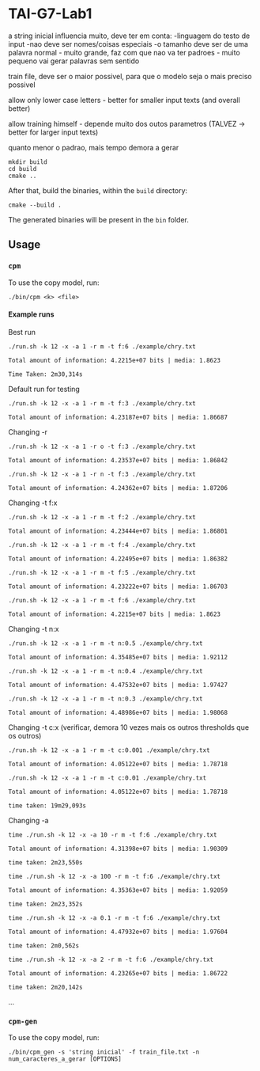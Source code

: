 # TAI-G7-Lab1

a string inicial influencia muito, deve ter em conta:
-linguagem do testo de input
-nao deve ser nomes/coisas especiais
-o tamanho deve ser de uma palavra normal
	- muito grande, faz com que nao va ter padroes
	- muito pequeno vai gerar palavras sem sentido

train file, deve ser o maior possivel, para que o modelo seja o mais preciso possivel

allow only lower case letters - better for smaller input texts (and overall better)

allow training himself - depende muito dos outos parametros
                        (TALVEZ -> better for larger input texts)

quanto menor o padrao, mais tempo demora a gerar

```
mkdir build
cd build
cmake ..
```

After that, build the binaries, within the `build` directory:

```
cmake --build .
```

The generated binaries will be present in the `bin` folder.

## Usage

### `cpm`

To use the copy model, run:

```
./bin/cpm <k> <file>
```
#### Example runs

Best run
```
./run.sh -k 12 -x -a 1 -r m -t f:6 ./example/chry.txt

Total amount of information: 4.2215e+07 bits | media: 1.8623

Time Taken: 2m30,314s
```

Default run for testing

```
./run.sh -k 12 -x -a 1 -r m -t f:3 ./example/chry.txt

Total amount of information: 4.23187e+07 bits | media: 1.86687
```


Changing -r
```
./run.sh -k 12 -x -a 1 -r o -t f:3 ./example/chry.txt

Total amount of information: 4.23537e+07 bits | media: 1.86842
```
```
./run.sh -k 12 -x -a 1 -r n -t f:3 ./example/chry.txt

Total amount of information: 4.24362e+07 bits | media: 1.87206
```


Changing -t f:x
```
./run.sh -k 12 -x -a 1 -r m -t f:2 ./example/chry.txt

Total amount of information: 4.23444e+07 bits | media: 1.86801
```
```
./run.sh -k 12 -x -a 1 -r m -t f:4 ./example/chry.txt

Total amount of information: 4.22495e+07 bits | media: 1.86382
```
```
./run.sh -k 12 -x -a 1 -r m -t f:5 ./example/chry.txt

Total amount of information: 4.23222e+07 bits | media: 1.86703
```
```
./run.sh -k 12 -x -a 1 -r m -t f:6 ./example/chry.txt

Total amount of information: 4.2215e+07 bits | media: 1.8623
```

Changing -t n:x
```
./run.sh -k 12 -x -a 1 -r m -t n:0.5 ./example/chry.txt

Total amount of information: 4.35485e+07 bits | media: 1.92112
```
```
./run.sh -k 12 -x -a 1 -r m -t n:0.4 ./example/chry.txt

Total amount of information: 4.47532e+07 bits | media: 1.97427
```
```
./run.sh -k 12 -x -a 1 -r m -t n:0.3 ./example/chry.txt

Total amount of information: 4.48986e+07 bits | media: 1.98068
```

Changing -t c:x (verificar, demora 10 vezes mais os outros thresholds que os outros)
```
./run.sh -k 12 -x -a 1 -r m -t c:0.001 ./example/chry.txt

Total amount of information: 4.05122e+07 bits | media: 1.78718
```
```
./run.sh -k 12 -x -a 1 -r m -t c:0.01 ./example/chry.txt

Total amount of information: 4.05122e+07 bits | media: 1.78718

time taken: 19m29,093s
```

Changing -a
```
time ./run.sh -k 12 -x -a 10 -r m -t f:6 ./example/chry.txt

Total amount of information: 4.31398e+07 bits | media: 1.90309

time taken: 2m23,550s
```
```
time ./run.sh -k 12 -x -a 100 -r m -t f:6 ./example/chry.txt

Total amount of information: 4.35363e+07 bits | media: 1.92059

time taken: 2m23,352s
```
```
time ./run.sh -k 12 -x -a 0.1 -r m -t f:6 ./example/chry.txt

Total amount of information: 4.47932e+07 bits | media: 1.97604

time taken: 2m0,562s
```
```
time ./run.sh -k 12 -x -a 2 -r m -t f:6 ./example/chry.txt

Total amount of information: 4.23265e+07 bits | media: 1.86722

time taken: 2m20,142s
```


...

### `cpm-gen`

To use the copy model, run:

```
./bin/cpm_gen -s 'string inicial' -f train_file.txt -n num_caracteres_a_gerar [OPTIONS]
```
